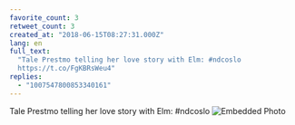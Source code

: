 ```yaml
---
favorite_count: 3
retweet_count: 3
created_at: "2018-06-15T08:27:31.000Z"
lang: en
full_text:
  "Tale Prestmo telling her love story with Elm: #ndcoslo
  https://t.co/FgKBRsWeu4"
replies:
  - "1007547800853340161"
---
```


Tale Prestmo telling her love story with Elm: #ndcoslo
![Embedded Photo](https://twitter-media-coderbyheart.s3.eu-north-1.amazonaws.com/1007540090443390977-DfuAXCnXkAEj5Rg.jpg)
